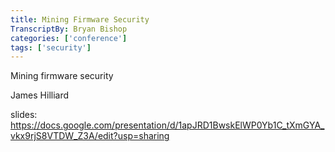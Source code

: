 ```yaml
---
title: Mining Firmware Security
TranscriptBy: Bryan Bishop
categories: ['conference']
tags: ['security']
---
```


Mining firmware security

James Hilliard

slides: <https://docs.google.com/presentation/d/1apJRD1BwskElWP0Yb1C_tXmGYA_vkx9rjS8VTDW_Z3A/edit?usp=sharing>


